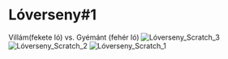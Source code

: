 # Lóverseny#1
Villám(fekete ló) vs. Gyémánt (fehér ló)
![Lóverseny_Scratch_3](https://user-images.githubusercontent.com/79136863/109386941-7a12a280-78fe-11eb-91e1-3748d84f6305.png)
![Lóverseny_Scratch_2](https://user-images.githubusercontent.com/79136863/109386943-7b43cf80-78fe-11eb-9201-9f03d1f95827.png)
![Lóverseny_Scratch_1](https://user-images.githubusercontent.com/79136863/109386944-7b43cf80-78fe-11eb-8e25-f954fcb7e628.png)
